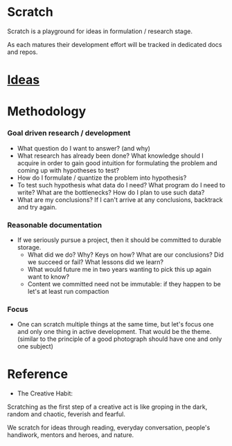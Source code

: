 # Scratch

Scratch is a playground for ideas in formulation / research stage.

As each matures their development effort will be tracked in dedicated docs and repos.

# [Ideas](https://github.com/users/zhehaowang/projects/2)

# Methodology

### Goal driven research / development

* What question do I want to answer? (and why)
* What research has already been done? What knowledge should I acquire in order to gain good intuition for formulating the problem and coming up with hypotheses to test?
* How do I formulate / quantize the problem into hypothesis?
* To test such hypothesis what data do I need? What program do I need to write? What are the bottlenecks? How do I plan to use such data?
* What are my conclusions? If I can't arrive at any conclusions, backtrack and try again.

### Reasonable documentation

* If we seriously pursue a project, then it should be committed to durable storage.
  * What did we do? Why? Keys on how? What are our conclusions? Did we succeed or fail? What lessons did we learn?
  * What would future me in two years wanting to pick this up again want to know?
  * Content we committed need not be immutable: if they happen to be let's at least run compaction

### Focus

* One can scratch multiple things at the same time, but let's focus one and only one thing in active development. That would be the theme. (similar to the principle of a good photograph should have one and only one subject)

# Reference

* The Creative Habit:

Scratching as the first step of a creative act is like groping in the dark, random and chaotic, feverish and fearful.

We scratch for ideas through reading, everyday conversation, people's handiwork, mentors and heroes, and nature.
